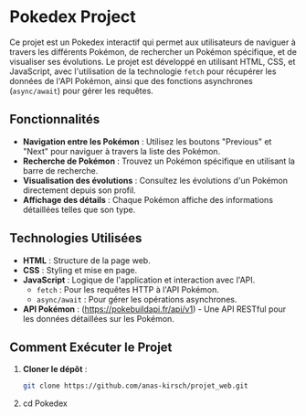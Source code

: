 # Pokedex Project

Ce projet est un Pokedex interactif qui permet aux utilisateurs de naviguer à travers les différents Pokémon, de rechercher un Pokémon spécifique, et de visualiser ses évolutions. Le projet est développé en utilisant HTML, CSS, et JavaScript, avec l'utilisation de la technologie `fetch` pour récupérer les données de l'API Pokémon, ainsi que des fonctions asynchrones (`async/await`) pour gérer les requêtes.

## Fonctionnalités

- **Navigation entre les Pokémon** : Utilisez les boutons "Previous" et "Next" pour naviguer à travers la liste des Pokémon.
- **Recherche de Pokémon** : Trouvez un Pokémon spécifique en utilisant la barre de recherche.
- **Visualisation des évolutions** : Consultez les évolutions d'un Pokémon directement depuis son profil.
- **Affichage des détails** : Chaque Pokémon affiche des informations détaillées telles que son type.

## Technologies Utilisées

- **HTML** : Structure de la page web.
- **CSS** : Styling et mise en page.
- **JavaScript** : Logique de l'application et interaction avec l'API.
  - `fetch` : Pour les requêtes HTTP à l'API Pokémon.
  - `async/await` : Pour gérer les opérations asynchrones.
- **API Pokémon** : (https://pokebuildapi.fr/api/v1) - Une API RESTful pour les données détaillées sur les Pokémon.

## Comment Exécuter le Projet

1. **Cloner le dépôt** :
   ```bash
   git clone https://github.com/anas-kirsch/projet_web.git

2. cd Pokedex
